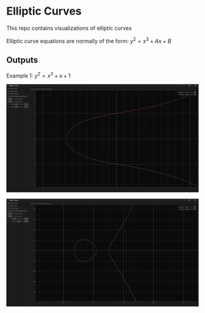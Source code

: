 # Elliptic Curves

This repo contains visualizations of elliptic curves

Elliptic curve equations are normally of the form: $y^2 = x^3 + Ax + B$

## Outputs

Example 1: $y^2 = x^3 + x + 1$

![](output/output1.png)



![](output/output2.png)
